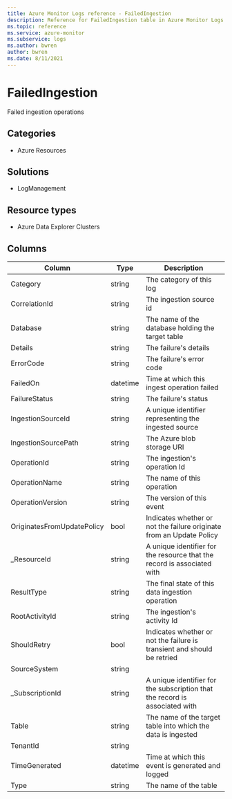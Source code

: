 ```yaml
---
title: Azure Monitor Logs reference - FailedIngestion
description: Reference for FailedIngestion table in Azure Monitor Logs.
ms.topic: reference
ms.service: azure-monitor
ms.subservice: logs
ms.author: bwren
author: bwren
ms.date: 8/11/2021
---
```


# FailedIngestion

 Failed ingestion operations

## Categories

- Azure Resources
## Solutions

- LogManagement
## Resource types

- Azure Data Explorer Clusters




## Columns

|Column|Type|Description|
|---|---|---|
|Category|string|The category of this log|
|CorrelationId|string|The ingestion source id|
|Database|string|The name of the database holding the target table|
|Details|string|The failure's details|
|ErrorCode|string|The failure's error code|
|FailedOn|datetime|Time at which this ingest operation failed|
|FailureStatus|string|The failure's status|
|IngestionSourceId|string|A unique identifier representing the ingested source|
|IngestionSourcePath|string|The Azure blob storage URI|
|OperationId|string|The ingestion's operation Id|
|OperationName|string|The name of this operation|
|OperationVersion|string|The version of this event|
|OriginatesFromUpdatePolicy|bool|Indicates whether or not the failure originate from an Update Policy|
|_ResourceId|string|A unique identifier for the resource that the record is associated with|
|ResultType|string|The final state of this data ingestion operation|
|RootActivityId|string|The ingestion's activity Id|
|ShouldRetry|bool|Indicates whether or not the failure is transient and should be retried|
|SourceSystem|string||
|_SubscriptionId|string|A unique identifier for the subscription that the record is associated with|
|Table|string|The name of the target table into which the data is ingested|
|TenantId|string||
|TimeGenerated|datetime|Time at which this event is generated and logged|
|Type|string|The name of the table|
